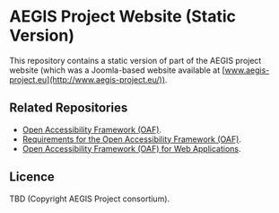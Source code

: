 # AEGIS Project Website (Static Version)

This repository contains a static version of part of the AEGIS project website
(which was a Joomla-based website available at [www.aegis-project.eu](http://www.aegis-project.eu/)).

## Related Repositories

* [Open Accessibility Framework (OAF)](https://github.com/cstrobbe/OAF).
* [Requirements for the Open Accessibility Framework (OAF)](https://github.com/cstrobbe/OAF-requirements).
* [Open Accessibility Framework (OAF) for Web Applications](https://github.com/cstrobbe/OAF-web).

## Licence

TBD (Copyright AEGIS Project consortium).
